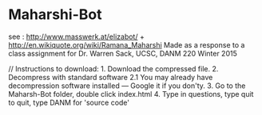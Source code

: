 # Maharshi-Bot
see : http://www.masswerk.at/elizabot/
    + http://en.wikiquote.org/wiki/Ramana_Maharshi
Made as a response to a class assignment for Dr. Warren Sack, UCSC, DANM 220 Winter 2015

// Instructions to download: 1. Download the compressed file. 2. Decompress with standard software 2.1 You may already have decompression software installed — Google it if you don'ty. 3. Go to the Maharsh-Bot folder, double click index.html 4. Type in questions, type quit to quit, type DANM for 'source code'
